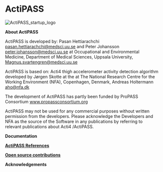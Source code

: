 # ActiPASS
![ActiPASS_startup_logo](https://user-images.githubusercontent.com/26480941/170260923-00a45eb5-7f98-4698-919c-01cfd1a40aec.png)

**About ActiPASS**

ActiPASS is developed by: Pasan Hettiarachchi <pasan.hettiarachchi@medsci.uu.se> and Peter Johansson <peter.johansson@medsci.uu.se> 
at Occupational and Environmental Medicine, Department of Medical Sciences, Uppsala University, <Magnus.svartengren@medsci.uu.se>

ActiPASS is based on: Acti4 thigh accelerometer activity detection algorithm developed by Jørgen Skotte 
at the at The National Research Centre for the Working Environment (NFA), Copenhagen, Denmark,  Andreas Holtermann <aho@nfa.dk> 

The development of ActiPASS has partly been funded by ProPASS Consortium www.propassconsortium.org

ActiPASS may not be used for any commercial purposes without written permission from the developers.
Please acknowledge the Developers and NFA as the source of the Software in any publications by referring to relevant publications about Acti4 /ActiPASS. 

**Documentation**

[**ActiPASS References**](https://github.com/Ergo-Tools/ActiPASS/wiki/ActiPASS-References)

[**Open source contributions**](https://github.com/Ergo-Tools/ActiPASS/wiki/Open-source-software-used-by-ActiPASS)

**Acknowledgements**


